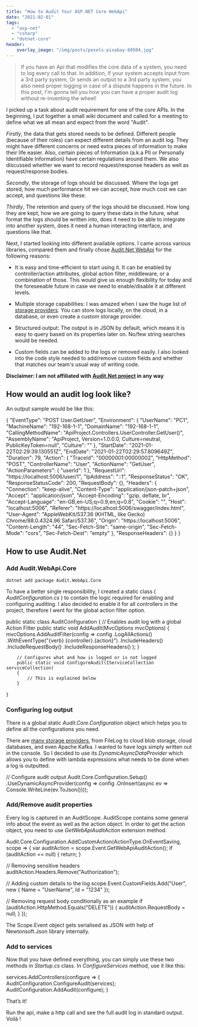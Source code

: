 ```yaml
---
title: "How to Audit Your ASP.NET Core WebApi"
date: "2021-02-01"
tags: 
  - "asp-net"
  - "csharp"
  - "dotnet-core"
header:
    overlay_image: "/img/posts/pexels-pixabay-60504.jpg"
---
```


> If you have an Api that modifies the core data of a system, you need to log every call to that. In addition, If your system accepts input from a 3rd party system, Or sends an output to a 3rd party system, you also need proper logging in case of a dispute happens in the future. In this post, I'm gonna tell you how you can have a proper audit log without re-inventing the wheel!

I picked up a task about audit requirement for one of the core APIs. In the beginning, I put together a small wiki document and called for a meeting to define what we all mean and expect from the word "Audit".

_Firstly_, the data that gets stored needs to be defined. Different people (because of their roles) can expect different details from an audit log. They might have different concerns or need extra pieces of information to make their life easier. Also, certain pieces of Information (a.k.a PII or Personally Identifiable Information) have certain regulations around them. We also discussed whether we want to record request/response headers as well as request/response bodies.

_Secondly_, the storage of logs should be discussed. Where the logs get stored, how much performance hit we can accept, how much cost we can accept, and questions like these.

_Thirdly_, The retention and query of the logs should be discussed. How long they are kept, how we are going to query these data in the future, what format the logs should be written into, does it need to be able to integrate into another system, does it need a human interacting interface, and questions like that.

Next, I started looking into different available options. I came across various libraries, compared them and finally chose [Audit.Net WebApi](https://github.com/thepirat000/Audit.NET/tree/master/src/Audit.WebApi) for the following reasons:

- It is easy and time-efficient to start using it. It can be enabled by controller/action attributes, global action filter, middleware, or a combination of those. This would give us enough flexibility for today and the foreseeable future in case we need to enable/disable it at different levels.

- Multiple storage capabilities: I was amazed when I saw the huge list of [storage providers](https://github.com/thepirat000/Audit.NET#storage-providers). You can store logs locally, on the cloud, in a database, or even create a custom storage provider.

- Structured output: The output is in JSON by default, which means it is easy to query based on its properties later on. No/few string searches would be needed.

- Custom fields can be added to the logs or removed easily. I also looked into the code style needed to add/remove custom fields and whether that matches our team's usual way of writing code.

**Disclaimer: I am not affiliated with [Audit.Net project](https://github.com/thepirat000/Audit.NET) in any way**

## How would an audit log look like?

An output sample would be like this:

{
    "EventType": "POST User.GetUser",
    "Environment": {
        "UserName": "PC1",
        "MachineName": "192-168-1-1",
        "DomainName": "192-168-1-1",
        "CallingMethodName": "ApiProject.Controllers.UserController.GetUser()",
        "AssemblyName": "ApiProject, Version=1.0.0.0, Culture=neutral, PublicKeyToken=null",
        "Culture": ""
    },
    "StartDate": "2021-01-22T02:29:39.130551Z",
    "EndDate": "2021-01-22T02:29:57.809649Z",
    "Duration": 79,
    "Action": {
        "TraceId": "00000001:00000002",
        "HttpMethod": "POST",
        "ControllerName": "User",
        "ActionName": "GetUser",
        "ActionParameters": {
            "userId": 1
        },
        "RequestUrl": "https://localhost:5006/user/1",
        "IpAddress": "::1",
        "ResponseStatus": "OK",
        "ResponseStatusCode": 200,
        "RequestBody": {},
        "Headers": {
            "Connection": "keep-alive",
            "Content-Type": "application/json-patch+json",
            "Accept": "application/json",
            "Accept-Encoding": "gzip, deflate, br",
            "Accept-Language": "en-GB,en-US;q=0.9,en;q=0.8",
            "Cookie": "",
            "Host": "localhost:5006",
            "Referer": "https://localhost:5006/swagger/index.html",
            "User-Agent": "AppleWebKit/537.36 (KHTML, like Gecko) Chrome/88.0.4324.96 Safari/537.36",
            "Origin": "https://localhost:5006",
            "Content-Length": "44",
            "Sec-Fetch-Site": "same-origin",
            "Sec-Fetch-Mode": "cors",
            "Sec-Fetch-Dest": "empty"
        },
        "ResponseHeaders": {}
    }
}

## How to use Audit.Net

### Add Audit.WebApi.Core

```
dotnet add package Audit.WebApi.Core
```

To have a better single responsibility, I created a static class ( _AuditConfiguration.cs_ ) to contain the logic required for enabling and configuring auditing. I also decided to enable it for all controllers in the project, therefore I went for the global action filter option.

public static class AuditConfiguration
{
        // Enables audit log with a global Action Filter
        public static void AddAudit(MvcOptions mvcOptions)
        {    
            mvcOptions.AddAuditFilter(config => config
                .LogAllActions()
                .WithEventType("{verb} {controller}.{action}")
                .IncludeHeaders()
                .IncludeRequestBody()
                .IncludeResponseHeaders()
            );
        }

        // Configures what and how is logged or is not logged
        public static void ConfigureAudit(IServiceCollection serviceCollection)
        {
            // This is explained below
        }
}

### Configuring log output

There is a global static _Audit.Core.Configuration_ object which helps you to define all the configurations you need.

There are [many storage providers](https://github.com/thepirat000/Audit.NET#storage-providers), from FileLog to cloud blob storage, cloud databases, and even Apache Kafka. I wanted to have logs simply written out in the console. So I decided to use its _DynamicAsyncDataProvider_ which allows you to define with lambda expressions what needs to be done when a log is outputted.

  // Configure audit output
            Audit.Core.Configuration.Setup()
                .UseDynamicAsyncProvider(config => config
                    .OnInsert(async ev => Console.WriteLine(ev.ToJson())));
       

### Add/Remove audit properties

Every log is captured in an AuditScope. AuditScope contains some general info about the event as well as the action object. In order to get the action object, you need to use _GetWebApiAuditAction_ extension method.

Audit.Core.Configuration.AddCustomAction(ActionType.OnEventSaving, scope =>
{
   var auditAction = scope.Event.GetWebApiAuditAction();
   if (auditAction == null)
   {
      return;
   }

   // Removing sensitive headers
   auditAction.Headers.Remove("Authorization");

   // Adding custom details to the log
   scope.Event.CustomFields.Add("User", new { Name = "UserName", Id = "1234" });

   // Removing request body conditionally as an example
   if (auditAction.HttpMethod.Equals("DELETE"))
   {
      auditAction.RequestBody = null;
   }
});

The Scope.Event object gets serialised as JSON with help of Newtonsoft.Json library internally.

### Add to services

Now that you have defined everything, you can simply use these two methods in _Startup.cs_ class. In _ConfigureServices_ method, use it like this:

services.AddControllers(configure =>
                {
                    AuditConfiguration.ConfigureAudit(services);
                    AuditConfiguration.AddAudit(configure);
                }

That’s it!

Run the api, make a http call and see the full audit log in standard output. Voilà !
